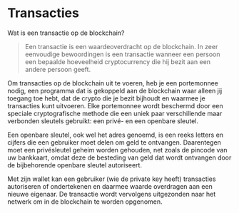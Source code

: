 # Transacties

Wat is een transactie op de blockchain?
> Een transactie is een waardeoverdracht op de blockchain. In zeer eenvoudige bewoordingen is een transactie wanneer een persoon een bepaalde hoeveelheid cryptocurrency die hij bezit aan een andere persoon geeft.

Om transacties op de blockchain uit te voeren, heb je een portemonnee nodig, een programma dat is gekoppeld aan de blockchain waar alleen jij toegang toe hebt, dat de crypto die je bezit bijhoudt en waarmee je transacties kunt uitvoeren. Elke portemonnee wordt beschermd door een speciale cryptografische methode die een uniek paar verschillende maar verbonden sleutels gebruikt: een privé- en een openbare sleutel.

Een openbare sleutel, ook wel het adres genoemd, is een reeks letters en cijfers die een gebruiker moet delen om geld te ontvangen. Daarentegen moet een privésleutel geheim worden gehouden, net zoals de pincode van uw bankkaart, omdat deze de besteding van geld dat wordt ontvangen door de bijbehorende openbare sleutel autoriseert.

Met zijn wallet kan een gebruiker (wie de private key heeft) transacties autoriseren of ondertekenen en daarmee waarde overdragen aan een nieuwe eigenaar. De transactie wordt vervolgens uitgezonden naar het netwerk om in de blockchain te worden opgenomen.